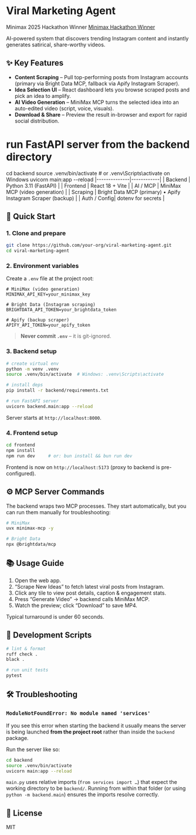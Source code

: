 # Viral Marketing Agent

Minimax 2025 Hackathon Winner
[Minimax Hackathon Winner](https://github.com/minimax-ai/Minimax-hackathon)

AI-powered system that discovers trending Instagram content and instantly generates satirical, share-worthy videos.

## ✨ Key Features
- **Content Scraping** – Pull top-performing posts from Instagram accounts (primary via Bright Data MCP, fallback via Apify Instagram Scraper).
- **Idea Selection UI** – React dashboard lets you browse scraped posts and pick an idea to amplify.
- **AI Video Generation** – MiniMax MCP turns the selected idea into an auto-edited video (script, voice, visuals).
- **Download & Share** – Preview the result in-browser and export for rapid social distribution.

# run FastAPI server **from the backend directory**
cd backend
source .venv/bin/activate  # or .venv\Scripts\activate on Windows
uvicorn main:app --reload
|--------------|------------|
| Backend      | Python 3.11 (FastAPI) |
| Frontend     | React 18 + Vite |
| AI / MCP     | MiniMax MCP (video generation) |
| Scraping     | Bright Data MCP (primary) • Apify Instagram Scraper (backup) |
| Auth / Config| dotenv for secrets |

## 🚀 Quick Start

### 1. Clone and prepare
```bash
git clone https://github.com/your-org/viral-marketing-agent.git
cd viral-marketing-agent
```

### 2. Environment variables  
Create a `.env` file at the project root:

```env
# MiniMax (video generation)
MINIMAX_API_KEY=your_minimax_key

# Bright Data (Instagram scraping)
BRIGHTDATA_API_TOKEN=your_brightdata_token

# Apify (backup scraper)
APIFY_API_TOKEN=your_apify_token
```

> **Never commit `.env`** – it is git-ignored.

### 3. Backend setup
```bash
# create virtual env
python -m venv .venv
source .venv/bin/activate  # Windows: .venv\Scripts\activate

# install deps
pip install -r backend/requirements.txt

# run FastAPI server
uvicorn backend.main:app --reload
```
Server starts at `http://localhost:8000`.

### 4. Frontend setup
```bash
cd frontend
npm install
npm run dev     # or: bun install && bun run dev
```
Frontend is now on `http://localhost:5173` (proxy to backend is pre-configured).

## ⚙️ MCP Server Commands
The backend wraps two MCP processes. They start automatically, but you can run them manually for troubleshooting:

```bash
# MiniMax
uvx minimax-mcp -y

# Bright Data
npx @brightdata/mcp
```

## 📚 Usage Guide

1. Open the web app.  
2. “Scrape New Ideas” to fetch latest viral posts from Instagram.  
3. Click any tile to view post details, caption & engagement stats.  
4. Press “Generate Video” → backend calls MiniMax MCP.  
5. Watch the preview; click “Download” to save MP4.

Typical turnaround is under 60 seconds.

## 📝 Development Scripts
```bash
# lint & format
ruff check .
black .

# run unit tests
pytest
```

## 🛠️ Troubleshooting

### `ModuleNotFoundError: No module named 'services'`
If you see this error when starting the backend it usually means the server is being
launched **from the project root** rather than inside the `backend` package.

Run the server like so:

```bash
cd backend
source .venv/bin/activate
uvicorn main:app --reload
```

`main.py` uses relative imports (`from services import …`) that expect the working
directory to be `backend/`. Running from within that folder (or using
`python -m backend.main`) ensures the imports resolve correctly.

## 📄 License
MIT
